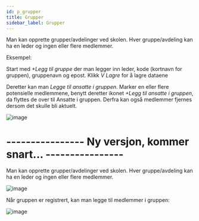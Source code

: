 ```yaml
---
id: p_grupper
title: Grupper
sidebar_label: Grupper 
---
```



Man kan opprette grupper/avdelinger ved skolen. Hver gruppe/avdeling kan ha en leder og ingen eller flere medlemmer.

Eksempel:

Start med _+Legg til gruppe_ der man legger inn leder, kode (kortnavn for gruppen), gruppenavn og epost. Klikk _V Lagre_ for å lagre dataene
 
Deretter kan man _Legge til ansatte i gruppen_. Marker en eller flere potensielle medlemmene, benytt deretter ikonet _+Legg til ansatte i gruppen_, da flyttes de over til Ansatte i gruppen. Derfra kan også medlemmer fjernes dersom det skulle bli aktuelt.


![image](https://user-images.githubusercontent.com/80097133/136387884-9fad965d-5a42-435c-887c-394ab2262928.png)




# ---------------- Ny versjon, kommer snart... ----------------

Man kan opprette grupper/avdelinger ved skolen. Hver gruppe/avdeling kan ha en leder og ingen eller flere medlemmer.


![image](https://github.com/user-attachments/assets/d442f91d-8668-45d5-9107-93cbfa0e44cb)

Når gruppen er registrert, kan man legge til medlemmer i gruppen:

![image](https://github.com/user-attachments/assets/f31dac8f-ab33-4aed-85b0-84273c346cb0)


